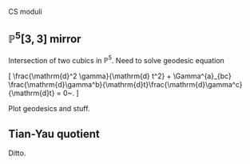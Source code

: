 CS moduli

## $\mathbb{P}^5[3,3]$ mirror

Intersection of two cubics in $\mathbb{P}^5$. Need to solve geodesic equation

\[
\frac{\mathrm{d}^2 \gamma}{\mathrm{d} t^2} + \Gamma^{a}_{bc} \frac{\mathrm{d}\gamma^b}{\mathrm{d}t}\frac{\mathrm{d}\gamma^c}{\mathrm{d}t} = 0~.
\]

Plot geodesics and stuff.

## Tian-Yau quotient

Ditto.